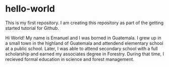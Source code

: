 # hello-world
This is my first repository.  I am creating this repository as part of the getting started tutorial for Github.


Hi World!
My name is Emanuel and I was borned in Guatemala.  I grew up in a small town in the highland of Guatemala and attendend elementary school at a public school.  Later, I was able to attend secondary school with a full scholarship and earned my associates degree in Forestry.  During that time, I recieved formal education in science and forest management.  
